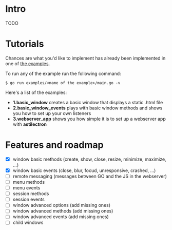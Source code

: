 # Intro

TODO

# Tutorials

Chances are what you'd like to implement has already been implemented in one of [the examples](https://github.com/asticode/go-astilectron/tree/master/examples).

To run any of the example run the following command:

    $ go run examples/<name of the example>/main.go -v
    
Here's a list of the examples:

- **1.basic_window** creates a basic window that displays a static .html file
- **2.basic_window_events** plays with basic window methods and shows you how to set up your own listeners
- **3.webserver_app** shows you how simple it is to set up a webserver app with **astilectron**

# Features and roadmap

- [x] window basic methods (create, show, close, resize, minimize, maximize, ...)
- [x] window basic events (close, blur, focud, unresponsive, crashed, ...)
- [ ] remote messaging (messages between GO and the JS in the webserver)
- [ ] menu methods
- [ ] menu events
- [ ] session methods
- [ ] session events
- [ ] window advanced options (add missing ones)
- [ ] window advanced methods (add missing ones)
- [ ] window advanced events (add missing ones)
- [ ] child windows